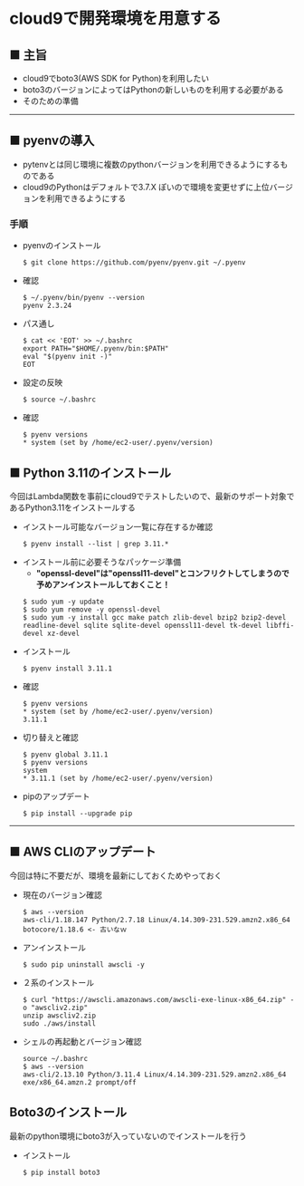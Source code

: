 # cloud9で開発環境を用意する
## ■ 主旨
- cloud9でboto3(AWS SDK for Python)を利用したい
- boto3のバージョンによってはPythonの新しいものを利用する必要がある
- そのための準備

---

## ■ pyenvの導入
- pytenvとは同じ環境に複数のpythonバージョンを利用できるようにするものである
- cloud9のPythonはデフォルトで3.7.X ぽいので環境を変更せずに上位バージョンを利用できるようにする

### 手順
- pyenvのインストール
  ```
  $ git clone https://github.com/pyenv/pyenv.git ~/.pyenv
  ```
- 確認
  ```
  $ ~/.pyenv/bin/pyenv --version
  pyenv 2.3.24
  ```
- パス通し
  ```
  $ cat << 'EOT' >> ~/.bashrc
  export PATH="$HOME/.pyenv/bin:$PATH"
  eval "$(pyenv init -)"
  EOT
  ```
- 設定の反映
  ```
  $ source ~/.bashrc
  ```
- 確認
  ```
  $ pyenv versions
  * system (set by /home/ec2-user/.pyenv/version)
  ```
## ■ Python 3.11のインストール

今回はLambda関数を事前にcloud9でテストしたいので、最新のサポート対象であるPython3.11をインストールする

- インストール可能なバージョン一覧に存在するか確認
  ```
  $ pyenv install --list | grep 3.11.*
  ```
- インストール前に必要そうなパッケージ準備
   - **"openssl-devel"は"openssl11-devel"とコンフリクトしてしまうので予めアンインストールしておくこと！**
  ```  
  $ sudo yum -y update
  $ sudo yum remove -y openssl-devel
  $ sudo yum -y install gcc make patch zlib-devel bzip2 bzip2-devel readline-devel sqlite sqlite-devel openssl11-devel tk-devel libffi-devel xz-devel
  ```
- インストール
  ```
  $ pyenv install 3.11.1
  ```
- 確認
  ```
  $ pyenv versions
  * system (set by /home/ec2-user/.pyenv/version)
  3.11.1
  ```
- 切り替えと確認
  ```
  $ pyenv global 3.11.1
  $ pyenv versions
  system
  * 3.11.1 (set by /home/ec2-user/.pyenv/version)
  ```
- pipのアップデート
  ```
  $ pip install --upgrade pip
  ```

---

## ■ AWS CLIのアップデート

今回は特に不要だが、環境を最新にしておくためやっておく

- 現在のバージョン確認
  ```
  $ aws --version
  aws-cli/1.18.147 Python/2.7.18 Linux/4.14.309-231.529.amzn2.x86_64 botocore/1.18.6 <- 古いなｗ
  ```
- アンインストール
  ```
  $ sudo pip uninstall awscli -y
  ```
- ２系のインストール
  ```
  $ curl "https://awscli.amazonaws.com/awscli-exe-linux-x86_64.zip" -o "awscliv2.zip"
  unzip awscliv2.zip
  sudo ./aws/install
  ```
- シェルの再起動とバージョン確認
  ```
  source ~/.bashrc
  $ aws --version
  aws-cli/2.13.10 Python/3.11.4 Linux/4.14.309-231.529.amzn2.x86_64 exe/x86_64.amzn.2 prompt/off
  ```
## Boto3のインストール

最新のpython環境にboto3が入っていないのでインストールを行う

- インストール
  ```
  $ pip install boto3
  ```
